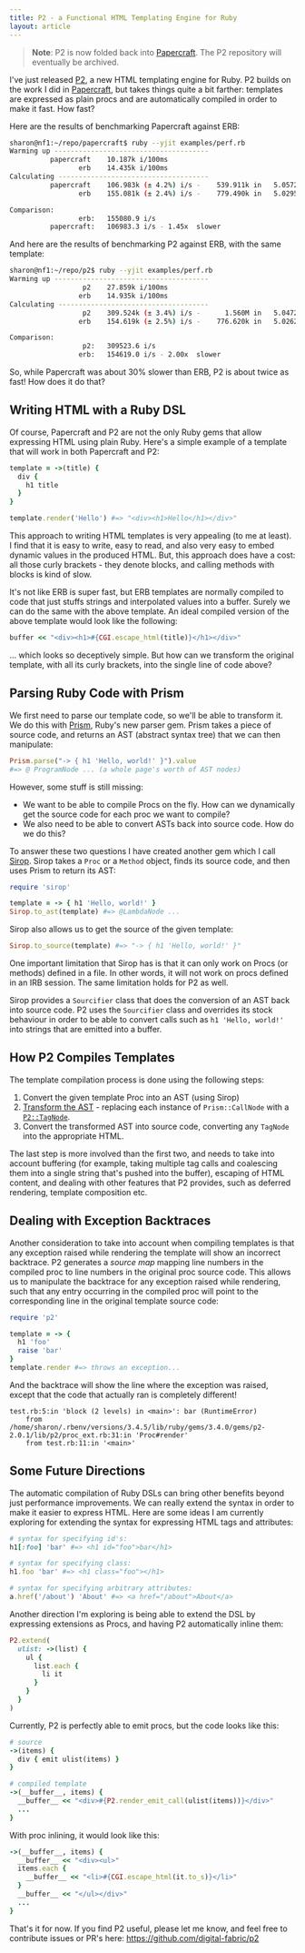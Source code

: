 ```yaml
---
title: P2 - a Functional HTML Templating Engine for Ruby
layout: article
---
```


> **Note**: P2 is now folded back into
> [Papercraft](https://github.com/digital-fabric/papercraft). The P2 repository
> will eventually be archived.

I've just released [P2](https://github.com/digital-fabric/p2), a new HTML
templating engine for Ruby. P2 builds on the work I did in
[Papercraft](/articles/2022-02-04-papercraft), but takes things quite a bit
farther: templates are expressed as plain procs and are automatically compiled
in order to make it fast. How fast?

Here are the results of benchmarking Papercraft against ERB:

```bash
sharon@nf1:~/repo/papercraft$ ruby --yjit examples/perf.rb
Warming up --------------------------------------
          papercraft    10.187k i/100ms
                 erb    14.435k i/100ms
Calculating -------------------------------------
          papercraft    106.983k (± 4.2%) i/s -    539.911k in   5.057203s
                 erb    155.081k (± 2.4%) i/s -    779.490k in   5.029535s

Comparison:
                 erb:   155080.9 i/s
          papercraft:   106983.3 i/s - 1.45x  slower
```

And here are the results of benchmarking P2 against ERB, with the same template:

```bash
sharon@nf1:~/repo/p2$ ruby --yjit examples/perf.rb
Warming up --------------------------------------
                  p2    27.859k i/100ms
                 erb    14.935k i/100ms
Calculating -------------------------------------
                  p2    309.524k (± 3.4%) i/s -      1.560M in   5.047232s
                 erb    154.619k (± 2.5%) i/s -    776.620k in   5.026242s

Comparison:
                  p2:   309523.6 i/s
                 erb:   154619.0 i/s - 2.00x  slower
```

So, while Papercraft was about 30% slower than ERB, P2 is about twice as fast!
How does it do that?

## Writing HTML with a Ruby DSL

Of course, Papercraft and P2 are not the only Ruby gems that allow expressing
HTML using plain Ruby. Here's a simple example of a template that will work in
both Papercraft and P2:

```ruby
template = ->(title) {
  div {
    h1 title
  }
}

template.render('Hello') #=> "<div><h1>Hello</h1></div>"
```

This approach to writing HTML templates is very appealing (to me at least). I
find that it is easy to write, easy to read, and also very easy to embed dynamic
values in the produced HTML. But, this approach does have a cost: all those
curly brackets - they denote blocks, and calling methods with blocks is kind of
slow.

It's not like ERB is super fast, but ERB templates are normally compiled to code
that just stuffs strings and interpolated values into a buffer. Surely we can do
the same with the above template. An ideal compiled version of the above
template would look like the following:

```ruby
buffer << "<div><h1>#{CGI.escape_html(title)}</h1></div>"
```

... which looks so deceptively simple. But how can we transform the original
template, with all its curly brackets, into the single line of code above?

## Parsing Ruby Code with Prism

We first need to parse our template code, so we'll be able to transform it. We
do this with [Prism](https://github.com/ruby/prism), Ruby's new parser gem.
Prism takes a piece of source code, and returns an AST (abstract syntax tree)
that we can then manipulate:

```ruby
Prism.parse("-> { h1 'Hello, world!' }").value
#=> @ ProgramNode ... (a whole page's worth of AST nodes)
```

However, some stuff is still missing:

- We want to be able to compile Procs on the fly. How can we dynamically get the
  source code for each proc we want to compile?
- We also need to be able to convert ASTs back into source code. How do we do
  this?

To answer these two questions I have created another gem which I call
[Sirop](https://github.com/digital-fabric/sirop). Sirop takes a `Proc` or a
`Method` object, finds its source code, and then uses Prism to return its AST:

```ruby
require 'sirop'

template = -> { h1 'Hello, world!' }
Sirop.to_ast(template) #=> @LambdaNode ...
```

Sirop also allows us to get the source of the given template:

```ruby
Sirop.to_source(template) #=> "-> { h1 'Hello, world!' }"
```

One important limitation that Sirop has is that it can only work on Procs (or
methods) defined in a file. In other words, it will not work on procs defined in
an IRB session. The same limitation holds for P2 as well.

Sirop provides a `Sourcifier` class that does the conversion of an AST back into
source code. P2 uses the `Sourcifier` class and overrides its stock behaviour in
order to be able to convert calls such as `h1 'Hello, world!'` into strings that
are emitted into a buffer.

## How P2 Compiles Templates

The template compilation process is done using the following steps:

1. Convert the given template Proc into an AST (using Sirop)
2. [Transform the AST](https://github.com/digital-fabric/p2/blob/00382d1da232264d08127e4fa57fbd5c7e10f61a/lib/p2/compiler.rb#L156C2-L188C1) - replacing each instance of `Prism::CallNode` with a
   [`P2::TagNode`](https://github.com/digital-fabric/p2/blob/00382d1da232264d08127e4fa57fbd5c7e10f61a/lib/p2/compiler.rb#L8C3-L49C6).
3. Convert the transformed AST into source code, converting any `TagNode` into
   the appropriate HTML.

The last step is more involved than the first two, and needs to take into
account buffering (for example, taking multiple tag calls and coalescing them
into a single string that's pushed into the buffer), escaping of HTML content,
and dealing with other features that P2 provides, such as deferred rendering,
template composition etc.

## Dealing with Exception Backtraces

Another consideration to take into account when compiling templates is that any
exception raised while rendering the template will show an incorrect backtrace.
P2 generates a *source map* mapping line numbers in the compiled proc to line
numbers in the original proc source code. This allows us to manipulate the
backtrace for any exception raised while rendering, such that any entry
occurring in the compiled proc will point to the corresponding line in the
original template source code:

```ruby
require 'p2'

template = -> {
  h1 'foo'
  raise 'bar'
}
template.render #=> throws an exception...
```

And the backtrace will show the line where the exception was raised, except that
the code that actually ran is completely different!
```
test.rb:5:in 'block (2 levels) in <main>': bar (RuntimeError)
	from /home/sharon/.rbenv/versions/3.4.5/lib/ruby/gems/3.4.0/gems/p2-2.0.1/lib/p2/proc_ext.rb:31:in 'Proc#render'
	from test.rb:11:in '<main>'
```

## Some Future Directions

The automatic compilation of Ruby DSLs can bring other benefits beyond just
performance improvements. We can really extend the syntax in order to make it
easier to express HTML. Here are some ideas I am currently exploring for
extending the syntax for expressing HTML tags and attributes:

```ruby
# syntax for specifying id's:
h1[:foo] 'bar' #=> <h1 id="foo">bar</h1>

# syntax for specifying class:
h1.foo 'bar' #=> <h1 class="foo"></h1>

# syntax for specifying arbitrary attributes:
a.href('/about') 'About' #=> <a href="/about">About</a>
```

Another direction I'm exploring is being able to extend the DSL by expressing
extensions as Procs, and having P2 automatically inline them:

```ruby
P2.extend(
  ulist: ->(list) {
    ul {
      list.each {
        li it
      }
    }
  }
)
```

Currently, P2 is perfectly able to emit procs, but the code looks like this:

```ruby
# source
->(items) {
  div { emit ulist(items) }
}

# compiled template
->(__buffer__, items) {
  __buffer__ << "<div>#{P2.render_emit_call(ulist(items))}</div>"
  ...
}
```

With proc inlining, it would look like this:

```ruby
->(__buffer__, items) {
  __buffer__ << "<div><ul>"
  items.each {
    __buffer__ << "<li>#{CGI.escape_html(it.to_s)}</li>"
  }
  __buffer__ << "</ul></div>"
  ...
}
```

That's it for now. If you find P2 useful, please let me know, and feel free to
contribute issues or PR's here: https://github.com/digital-fabric/p2
